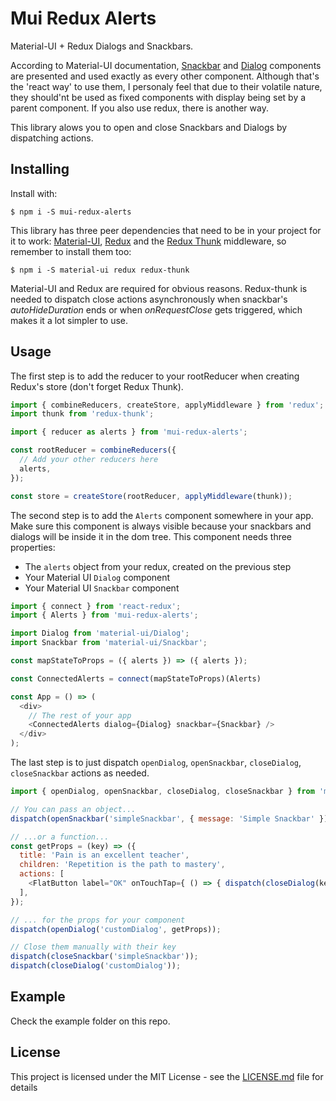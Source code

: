 # Mui Redux Alerts

Material-UI + Redux Dialogs and Snackbars. 

According to Material-UI documentation, [Snackbar](http://www.material-ui.com/#/components/snackbar) and [Dialog](http://www.material-ui.com/#/components/dialog) components are presented and used exactly as every other component. Although that's the 'react way' to use them, I personaly feel that due to their volatile nature, they should'nt be used as fixed components with display being set by a parent component. If you also use redux, there is another way.

This library alows you to open and close Snackbars and Dialogs by dispatching actions.

## Installing

Install with:

```
$ npm i -S mui-redux-alerts
```

This library has three peer dependencies that need to be in your project for it to work: [Material-UI](https://github.com/callemall/material-ui), [Redux](https://github.com/reactjs/redux) and the [Redux Thunk](https://github.com/gaearon/redux-thunk) middleware, so remember to install them too:

```
$ npm i -S material-ui redux redux-thunk
```

Material-UI and Redux are required for obvious reasons. Redux-thunk is needed to dispatch close actions asynchronously when snackbar's _autoHideDuration_ ends or when _onRequestClose_ gets triggered, which makes it a lot simpler to use.

## Usage

The first step is to add the reducer to your rootReducer when creating Redux's store (don't forget Redux Thunk).

```JavaScript
import { combineReducers, createStore, applyMiddleware } from 'redux';
import thunk from 'redux-thunk';

import { reducer as alerts } from 'mui-redux-alerts';

const rootReducer = combineReducers({
  // Add your other reducers here
  alerts,
});

const store = createStore(rootReducer, applyMiddleware(thunk));
```

The second step is to add the `Alerts` component somewhere in your app. Make sure this component is always visible because your snackbars and dialogs will be inside it in the dom tree. This component needs three properties: 
  - The `alerts` object from your redux, created on the previous step
  - Your Material UI `Dialog` component
  - Your Material UI `Snackbar` component

```JavaScript
import { connect } from 'react-redux';
import { Alerts } from 'mui-redux-alerts';

import Dialog from 'material-ui/Dialog';
import Snackbar from 'material-ui/Snackbar';

const mapStateToProps = ({ alerts }) => ({ alerts });

const ConnectedAlerts = connect(mapStateToProps)(Alerts)

const App = () => (
  <div>
    // The rest of your app
    <ConnectedAlerts dialog={Dialog} snackbar={Snackbar} />
  </div>
);
```

The last step is to just dispatch `openDialog`, `openSnackbar`, `closeDialog`, `closeSnackbar` actions as needed.

```JavaScript
import { openDialog, openSnackbar, closeDialog, closeSnackbar } from 'mui-redux-alerts';

// You can pass an object...
dispatch(openSnackbar('simpleSnackbar', { message: 'Simple Snackbar' }));

// ...or a function...
const getProps = (key) => ({
  title: 'Pain is an excellent teacher',
  children: 'Repetition is the path to mastery',
  actions: [
    <FlatButton label="OK" onTouchTap={ () => { dispatch(closeDialog(key)); } />
  ],
});

// ... for the props for your component
dispatch(openDialog('customDialog', getProps));

// Close them manually with their key
dispatch(closeSnackbar('simpleSnackbar'));
dispatch(closeDialog('customDialog'));
```

## Example

Check the example folder on this repo.

## License

This project is licensed under the MIT License - see the [LICENSE.md](LICENSE.md) file for details
